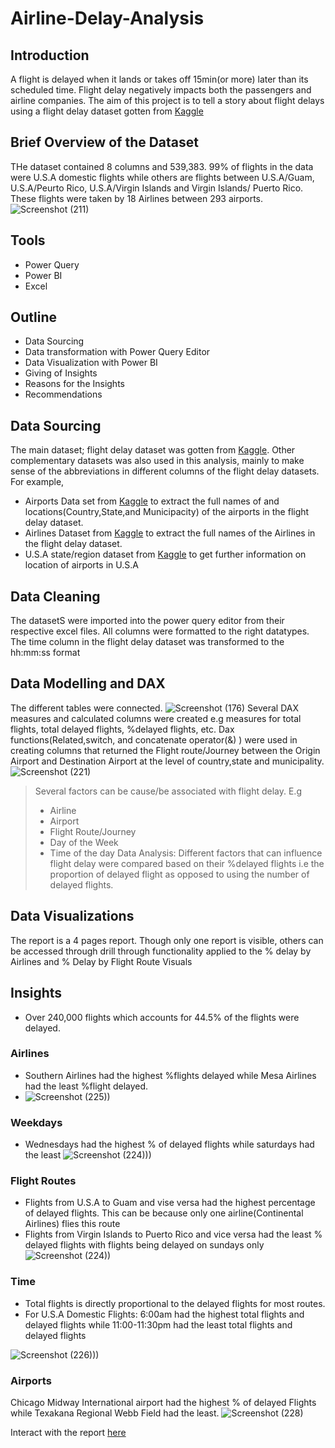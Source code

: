 # Airline-Delay-Analysis

## Introduction
A flight is delayed when it lands or takes off 15min(or more) later than its scheduled time.
Flight delay negatively impacts both the passengers and airline companies.
The aim of this project is to tell a story about flight delays using a flight delay dataset gotten from [Kaggle](https://www.kaggle.com/datasets/jimschacko/airlines-dataset-to-predict-a-delay) 

 ## Brief Overview of the Dataset
 THe dataset contained 8 columns and 539,383. 99% of flights in the data were U.S.A domestic flights while others are flights between U.S.A/Guam, U.S.A/Peurto Rico, U.S.A/Virgin Islands and Virgin Islands/ Puerto Rico. These flights were taken by 18 Airlines between 293 airports.
 ![Screenshot (211)](https://user-images.githubusercontent.com/107176991/180042274-eb22d086-d10c-44a9-b151-8e12d739d0d8.png)
 
## Tools
 - Power Query
 - Power BI
 - Excel

## Outline
- Data Sourcing
- Data transformation with Power Query Editor
- Data Visualization with Power BI
- Giving of Insights
- Reasons for the Insights
- Recommendations

## Data Sourcing
 The main dataset; flight delay dataset was gotten from [Kaggle](https://www.kaggle.com/datasets/jimschacko/airlines-dataset-to-predict-a-delay). 
 Other complementary datasets was also used in this analysis, mainly to make sense of the abbreviations in different columns of the flight delay datasets.
 For example,
 - Airports Data set from [Kaggle](https://www.kaggle.com/datasets/zinovadr/iata-airport-code) to extract the full names of and locations(Country,State,and Municipacity) of the airports in the flight delay dataset.
 - Airlines Dataset from [Kaggle](https://www.kaggle.com/datasets/open-flights/airline-database?resource=download) to extract the full names of the Airlines in the flight delay dataset.
 - U.S.A state/region dataset from [Kaggle](https://www.kaggle.com/datasets/omer2040/usa-states-to-region) to get further information on location of airports in U.S.A
 
 ## Data Cleaning 
 The datasetS were imported into the power query editor from their respective excel files.
 All columns were formatted to the right datatypes.
 The time column in the flight delay dataset was transformed to the hh:mm:ss format
 
 ## Data Modelling and DAX
 The different tables were connected.
 ![Screenshot (176)](https://user-images.githubusercontent.com/107176991/180039797-fcc1a994-4119-4a3a-90d1-2d23703636dc.png)
 Several DAX measures and calculated columns were created e.g measures for total flights, total delayed flights, %delayed flights, etc.
 Dax functions(Related,switch, and concatenate operator(&) ) were used in creating columns that returned the Flight route/Journey between the Origin Airport and Destination Airport at the level of country,state and    municipality. 
   ![Screenshot (221)](https://user-images.githubusercontent.com/107176991/180040401-41b69141-b4d4-4333-a35e-d4ff2927e52f.png)
   
  > Several factors can be cause/be associated with flight delay. E.g 
  > - Airline
  > - Airport
  > - Flight Route/Journey
  > - Day of the Week
  > - Time of the day
  > Data Analysis: Different factors that can influence flight delay were compared based on their %delayed flights i.e the proportion of delayed flight as opposed to using the number of delayed flights.

 ## Data Visualizations
  The report is a 4 pages report. Though only one report is visible, others can be accessed through drill through functionality applied to the % delay by Airlines and % Delay by Flight Route Visuals
## Insights
- Over 240,000 flights which accounts for 44.5% of the flights were delayed.
### Airlines
- Southern Airlines had the highest %flights delayed while Mesa Airlines had the least %flight delayed.
- ![Screenshot (225))](https://user-images.githubusercontent.com/107176991/180051035-43870482-ac59-4025-aa94-376a696c1382.png)

### Weekdays
- Wednesdays had the highest % of delayed flights while saturdays had the least
![Screenshot (224)))](https://user-images.githubusercontent.com/107176991/180051572-00def8be-971b-4e6e-993c-ae28926c889f.png)

### Flight Routes
- Flights from U.S.A to Guam and vise versa had the highest percentage of delayed flights. This can be because only one airline(Continental Airlines) flies this route
- Flights from Virgin Islands to Puerto Rico and vice versa had the least % delayed flights with flights being delayed on sundays only
![Screenshot (224))](https://user-images.githubusercontent.com/107176991/180070071-6b7af9c2-dff4-4c19-a6e0-a45c80088851.png)

### Time
- Total  flights is directly proportional to the delayed flights for most routes.
- For U.S.A Domestic Flights: 6:00am  had the highest total flights and delayed flights while 11:00-11:30pm had the least total flights and delayed flights

![Screenshot (226)))](https://user-images.githubusercontent.com/107176991/180051972-0c52ad5d-a868-4a7b-8b55-dd57250bcabe.png)

### Airports
  Chicago Midway International airport had the highest % of delayed Flights while Texakana Regional Webb Field had the least.
  ![Screenshot (228)](https://user-images.githubusercontent.com/107176991/180073230-2560b9dd-7bd8-47e1-b0b7-8b97d2264ac6.png)

  

Interact with the report [here](https://app.powerbi.com/view?r=eyJrIjoiMDMxMzNhN2EtNjhiMC00NTZkLWE4NGMtNGM4NGNlODcwOGExIiwidCI6IjNjOWJiNWVjLTU3NmItNDY2NS05N2Y0LTlmNDBmYzQ1YTRjMiJ9&pageName=ReportSectiona99a6715b29aa7ff6508)



      
 

